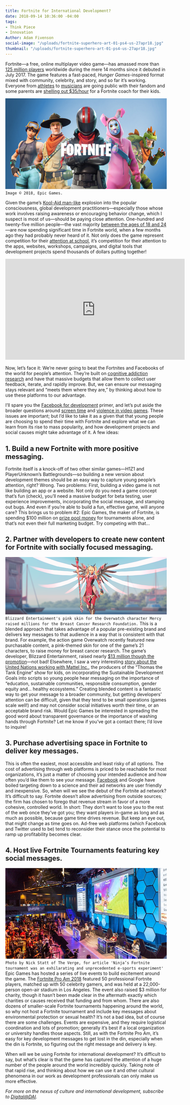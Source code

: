 ```yaml
---
title: Fortnite for International Development?
date: 2018-09-14 10:36:00 -04:00
tags:
- Think Piece
- Innovation
Author: Adam Fivenson
social-image: "/uploads/fortnite-superhero-art-01-ps4-us-27apr18.jpg"
thumbnail: "/uploads/fortnite-superhero-art-01-ps4-us-27apr18.jpg"
---
```


Fortnite—a free, online multiplayer video game—has amassed more than [125 million players](https://www.epicgames.com/fortnite/en-US/news/announcing-2018-2019-fortnite-competitive-season) worldwide during the mere 14 months since it debuted in July 2017. The game features a fast-paced, *Hunger Games*-inspired format mixed with community, celebrity, and story, and so far it’s working. Everyone from [athletes](https://ftw.usatoday.com/2018/03/fortnite-is-taking-over-the-sports-world) to [musicians](https://www.theverge.com/2018/3/15/17123424/ninja-drake-fortnite-twitch-stream-record-travis-scott-juju) are going public with their fandom and some parents are [shelling out $35/hour]( https://www.sfgate.com/technology/businessinsider/article/Parents-are-paying-as-much-as-35-an-hour-for-13123982.php) for a Fortnite coach for their kids. 

![fortnite-superhero-art-01-ps4-us-27apr18.jpg](/uploads/fortnite-superhero-art-01-ps4-us-27apr18.jpg)`Image © 2018, Epic Games.`

<!--more-->

Given the game’s [Kool-Aid man-like](https://www.youtube.com/watch?v=_fjEViOF4JE) explosion into the popular consciousness, global development practitioners—especially those whose work involves raising awareness or encouraging behavior change, which I suspect is most of us—should be paying close attention. One-hundred and twenty-five million people—the vast majority [between the ages of 18 and 24](https://www.vertoanalytics.com/chart-week-deep-dive-fortnite/)—are now spending significant time in Fortnite world, when a few months ago they had probably never heard of it. Not only does the game represent competition for their [attention at school](https://www.nbcnews.com/tech/video-games/parents-work-put-boundaries-fortnite-during-school-year-n904516), it’s competition for their attention to the apps, websites, workshops, campaigns, and digital tools that development projects spend thousands of dollars putting together! 

<iframe width="560" height="315" src="https://www.youtube.com/embed/84EjlkrtnQ4" frameborder="0" allow="autoplay; encrypted-media" allowfullscreen></iframe>

Now, let’s face it: We’re never going to beat the Fortnites and Facebooks of the world for people’s attention. They’re built on [cognitive addiction research](http://www.slate.com/articles/technology/technology/2017/11/facebook_was_designed_to_be_addictive_does_that_make_it_evil.html) and have that massive budgets that allow them to collect user feedback, iterate, and rapidly improve. But, we can ensure our messaging stays relevant and “meets them where they are,” by thinking about how to use these platforms to our advantage.
 
I’ll spare you the [Facebook for development](https://dai-global-digital.com/facebook-chatbot.html) primer, and let’s put aside the broader questions around [screen time](https://www.npr.org/sections/ed/2018/02/06/579555110/what-the-screen-time-experts-do-with-their-own-kids) and [violence in video games](https://www.businessinsider.com/video-games-and-violence-2018-3). These issues are important; but I’d like to take it as a given that that young people are choosing to spend their time with Fortnite and explore what we can learn from its rise to mass popularity, and how development projects and social causes might take advantage of it. A few ideas:

## 1. Build a new Fortnite with more positive messaging.
Fortnite itself is a knock-off of two other similar games—H1Z1 and PlayerUnknown’s Battlegrounds—so building a new version about development themes should be an easy way to capture young people’s attention, right? Wrong. Two problems: First, building a video game is not like building an app or a website. Not only do you need a game concept that’s fun (check), you’ll need a massive budget for beta testing, user experience improvements, incorporating the social message, and stamping out bugs. And even if you’re able to build a fun, effective game, will anyone care? This brings us to problem #2: Epic Games, the maker of Fortnite, is spending $100 million on [prize pool money](https://www.theverge.com/2018/5/21/17376748/fortnite-battle-royale-epic-games-e-sports-100-million-prize-pool-tournaments) for tournaments alone, and that’s not even their full marketing budget. Try competing with that...

## 2. Partner with developers to create new content for Fortnite with socially focused messaging.
![G6U3Q4TMTFT11530813540689.png](/uploads/G6U3Q4TMTFT11530813540689.png)`Blizzard Entertainment's pink skin for the Overwatch character Mercy raised millions for the Breast Cancer Research Foundation.`
This is a blended approach that takes advantage of a popular pre-existing brand and delivers key messages to that audience in a way that is consistent with that brand. For example, the action game Overwatch recently featured new purchasable content, a pink-themed skin for one of the game’s 21 characters, to raise money for breast cancer research. The game’s developer, Blizzard Entertainment, raised nearly [$13 million though the promotion](https://news.blizzard.com/en-us/overwatch/21931801/thank-you-pink-mercy-raises-more-than-12-7-million-usd-for-the-breast-cancer-research-foundation)—not bad! Elsewhere, I saw a very interesting [story about the United Nations working with Mattel Inc.](https://uk.news.yahoo.com/thomas-tank-engine-more-female-082233747.html), the producers of the “Thomas the Tank Engine” show for kids, on incorporating the Sustainable Development Goals into scripts so young people hear messaging on the importance of “education, sustainable communities, responsible consumption, gender equity and… healthy ecosystems.” Creating blended content is a fantastic way to get your message to a broader community, but getting developers’ attention can be difficult, given that they tend to be small operations (games scale well!) and may not consider social initiatives worth their time, or an acceptable brand risk. Would Epic Games be interested in spreading the good word about transparent governance or the importance of washing hands through Fortnite? Let me know if you’ve got a contact there; I’d love to inquire! 

## 3. Purchase advertising space in Fortnite to deliver key messages.
This is often the easiest, most accessible and least risky of all options. The cost of advertising through web platforms is priced to be reachable for most organizations, it’s just a matter of choosing your intended audience and how often you’d like them to see your message. [Facebook](https://www.facebook.com/business/products/ads) and Google have boiled targeting down to a science and their ad networks are user friendly and inexpensive. So, when will we see the debut of the Fortnite ad network? It’s difficult to say. Fortnite doesn’t allow advertising from outside sources; the firm has chosen to forego that revenue stream in favor of a more cohesive, controlled world. In short: They don’t want to lose you to the rest of the web once they’ve got you; they want players in-game as long and as much as possible, because game time drives revenue. But keep an eye out, that might change as time goes on. Ad-free web platforms (which Facebook and Twitter used to be) tend to reconsider their stance once the potential to ramp up profitability becomes clear. 

## 4. Host live Fortnite Tournaments featuring key social messages.
![fortnite tournament.jpg](/uploads/fortnite%20tournament.jpg)
 `Photo by Nick Statt of The Verge, for article 'Ninja’s Fortnite tournament was an exhilarating and unprecedented e-sports experiment'`
Epic Games has hosted a series of live events to build excitement around the game. The [Fortnite Pro Am  2018](https://www.epicgames.com/fortnite/en-US/pro-am2018) featured 50 professional Fortnite players, matched up with 50 celebrity gamers, and was held at a 22,000-person open-air stadium in Los Angeles. The event also raised $3 million for charity, though it hasn’t been made clear in the aftermath exactly which charities or causes received that funding and from whom. There are also dozens of smaller-scale Fortnite tournaments happening around the world, so why not host a Fortnite tournament and include key messages about environmental protection or sexual health? It’s not a bad idea, but of course there are some challenges. Events are expensive, and they require logistical coordination and lots of promotion; generally it’s best if a local organization or university handles those aspects. Still, as with the Fortnite Pro Am, it’s easy for key development messages to get lost in the din, especially when the din is Fortnite, so figuring out the right message and delivery is key. 

When will we be using Fortnite for international development? It’s difficult to say, but what’s clear is that the game has captured the attention of a huge number of the people around the world incredibly quickly. Taking note of that rapid rise, and thinking about how we can use it and other cultural phenomena in our work as development professionals can only make us more effective. 

*For more on the nexus of culture and international development, subscribe to [Digital@DAI](https://confirmsubscription.com/h/r/066AFBA15492935C).*